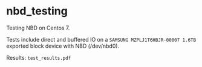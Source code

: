 # nbd_testing
Testing NBD on Centos 7.

Tests include direct and buffered IO on a ```SAMSUNG MZPLJ1T6HBJR-00007 1.6TB``` exported block device with NBD (/dev/nbd0).

Results: ```test_results.pdf```
